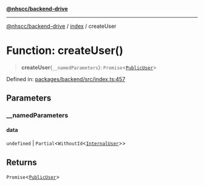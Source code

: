 [**@nhscc/backend-drive**](../../README.md)

***

[@nhscc/backend-drive](../../README.md) / [index](../README.md) / createUser

# Function: createUser()

> **createUser**(`__namedParameters`): `Promise`\<[`PublicUser`](../../db/type-aliases/PublicUser.md)\>

Defined in: [packages/backend/src/index.ts:457](https://github.com/nhscc/drive.api.hscc.bdpa.org/blob/718231ebbb0b386db32934d648e2479e8a0b4a18/packages/backend/src/index.ts#L457)

## Parameters

### \_\_namedParameters

#### data

`undefined` \| `Partial`\<`WithoutId`\<[`InternalUser`](../../db/type-aliases/InternalUser.md)\>\>

## Returns

`Promise`\<[`PublicUser`](../../db/type-aliases/PublicUser.md)\>
